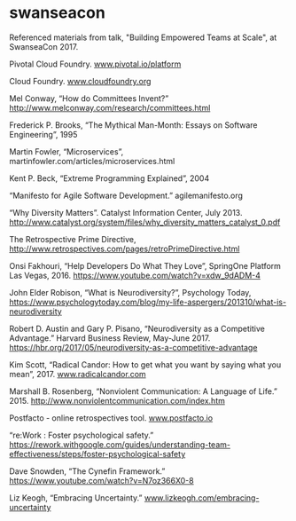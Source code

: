 # swanseacon
Referenced materials from talk, "Building Empowered Teams at Scale", at SwanseaCon 2017.

Pivotal Cloud Foundry. www.pivotal.io/platform

Cloud Foundry. www.cloudfoundry.org

Mel Conway, “How do Committees Invent?” http://www.melconway.com/research/committees.html 

Frederick P. Brooks, “The Mythical Man-Month: Essays on Software Engineering”, 1995

Martin Fowler, “Microservices”, martinfowler.com/articles/microservices.html

Kent P. Beck, “Extreme Programming Explained”, 2004

“Manifesto for Agile Software Development.” agilemanifesto.org

“Why Diversity Matters”. Catalyst Information Center, July 2013. http://www.catalyst.org/system/files/why_diversity_matters_catalyst_0.pdf 

The Retrospective Prime Directive, http://www.retrospectives.com/pages/retroPrimeDirective.html 

Onsi Fakhouri, “Help Developers Do What They Love”, SpringOne Platform Las Vegas, 2016. https://www.youtube.com/watch?v=xdw_9dADM-4 

John Elder Robison, “What is Neurodiversity?”, Psychology Today, https://www.psychologytoday.com/blog/my-life-aspergers/201310/what-is-neurodiversity 

Robert D. Austin and Gary P. Pisano, “Neurodiversity as a Competitive Advantage.” Harvard Business Review, May-June 2017. https://hbr.org/2017/05/neurodiversity-as-a-competitive-advantage 

Kim Scott, “Radical Candor: How to get what you want by saying what you mean”, 2017. www.radicalcandor.com 
  
Marshall B. Rosenberg, “Nonviolent Communication: A Language of Life.” 2015. http://www.nonviolentcommunication.com/index.htm

Postfacto - online retrospectives tool. www.postfacto.io

“re:Work : Foster psychological safety.” https://rework.withgoogle.com/guides/understanding-team-effectiveness/steps/foster-psychological-safety 

Dave Snowden, “The Cynefin Framework.” https://www.youtube.com/watch?v=N7oz366X0-8 

Liz Keogh, “Embracing Uncertainty.” www.lizkeogh.com/embracing-uncertainty 
